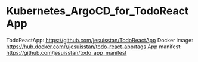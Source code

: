 # Kubernetes_ArgoCD_for_TodoReactApp

TodoReactApp: https://github.com/jesuisstan/TodoReactApp
Docker image: https://hub.docker.com/r/jesuisstan/todo-react-app/tags
App manifest: https://github.com/jesuisstan/todo_app_manifest
